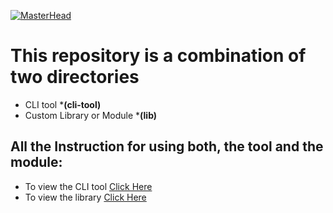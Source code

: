 [![MasterHead](https://raw.githubusercontent.com/kunal-mahatha/passgen-py/main/KUNAL/cli-2.png)](https://username.github.io)

# This repository is a combination of two directories
 - CLI tool ***(cli-tool)**
 - Custom Library or Module ***(lib)**


## All the Instruction for using both, the tool and the module:
- To view the CLI tool [Click Here](https://github.com/kunal-mahatha/passgen-py/tree/main/KUNAL/cli-tool)
- To view the library [Click Here](https://github.com/kunal-mahatha/passgen-py/tree/main/KUNAL/lib)
